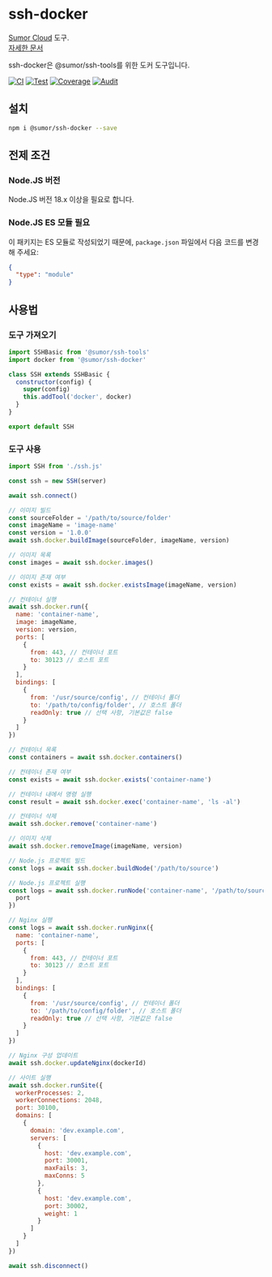# ssh-docker

[Sumor Cloud](https://sumor.cloud) 도구.  
[자세한 문서](https://sumor.cloud/ssh-docker)

ssh-docker은 @sumor/ssh-tools를 위한 도커 도구입니다.

[![CI](https://github.com/sumor-cloud/ssh-docker/actions/workflows/ci.yml/badge.svg)](https://github.com/sumor-cloud/ssh-docker/actions/workflows/ci.yml)
[![Test](https://github.com/sumor-cloud/ssh-docker/actions/workflows/ut.yml/badge.svg)](https://github.com/sumor-cloud/ssh-docker/actions/workflows/ut.yml)
[![Coverage](https://github.com/sumor-cloud/ssh-docker/actions/workflows/coverage.yml/badge.svg)](https://github.com/sumor-cloud/ssh-docker/actions/workflows/coverage.yml)
[![Audit](https://github.com/sumor-cloud/ssh-docker/actions/workflows/audit.yml/badge.svg)](https://github.com/sumor-cloud/ssh-docker/actions/workflows/audit.yml)

## 설치

```bash
npm i @sumor/ssh-docker --save
```

## 전제 조건

### Node.JS 버전

Node.JS 버전 18.x 이상을 필요로 합니다.

### Node.JS ES 모듈 필요

이 패키지는 ES 모듈로 작성되었기 때문에,
`package.json` 파일에서 다음 코드를 변경해 주세요:

```json
{
  "type": "module"
}
```

## 사용법

### 도구 가져오기

```js
import SSHBasic from '@sumor/ssh-tools'
import docker from '@sumor/ssh-docker'

class SSH extends SSHBasic {
  constructor(config) {
    super(config)
    this.addTool('docker', docker)
  }
}

export default SSH
```

### 도구 사용

```js
import SSH from './ssh.js'

const ssh = new SSH(server)

await ssh.connect()

// 이미지 빌드
const sourceFolder = '/path/to/source/folder'
const imageName = 'image-name'
const version = '1.0.0'
await ssh.docker.buildImage(sourceFolder, imageName, version)

// 이미지 목록
const images = await ssh.docker.images()

// 이미지 존재 여부
const exists = await ssh.docker.existsImage(imageName, version)

// 컨테이너 실행
await ssh.docker.run({
  name: 'container-name',
  image: imageName,
  version: version,
  ports: [
    {
      from: 443, // 컨테이너 포트
      to: 30123 // 호스트 포트
    }
  ],
  bindings: [
    {
      from: '/usr/source/config', // 컨테이너 폴더
      to: '/path/to/config/folder', // 호스트 폴더
      readOnly: true // 선택 사항, 기본값은 false
    }
  ]
})

// 컨테이너 목록
const containers = await ssh.docker.containers()

// 컨테이너 존재 여부
const exists = await ssh.docker.exists('container-name')

// 컨테이너 내에서 명령 실행
const result = await ssh.docker.exec('container-name', 'ls -al')

// 컨테이너 삭제
await ssh.docker.remove('container-name')

// 이미지 삭제
await ssh.docker.removeImage(imageName, version)

// Node.js 프로젝트 빌드
const logs = await ssh.docker.buildNode('/path/to/source')

// Node.js 프로젝트 실행
const logs = await ssh.docker.runNode('container-name', '/path/to/source', {
  port
})

// Nginx 실행
const logs = await ssh.docker.runNginx({
  name: 'container-name',
  ports: [
    {
      from: 443, // 컨테이너 포트
      to: 30123 // 호스트 포트
    }
  ],
  bindings: [
    {
      from: '/usr/source/config', // 컨테이너 폴더
      to: '/path/to/config/folder', // 호스트 폴더
      readOnly: true // 선택 사항, 기본값은 false
    }
  ]
})

// Nginx 구성 업데이트
await ssh.docker.updateNginx(dockerId)

// 사이트 실행
await ssh.docker.runSite({
  workerProcesses: 2,
  workerConnections: 2048,
  port: 30100,
  domains: [
    {
      domain: 'dev.example.com',
      servers: [
        {
          host: 'dev.example.com',
          port: 30001,
          maxFails: 3,
          maxConns: 5
        },
        {
          host: 'dev.example.com',
          port: 30002,
          weight: 1
        }
      ]
    }
  ]
})

await ssh.disconnect()
```
